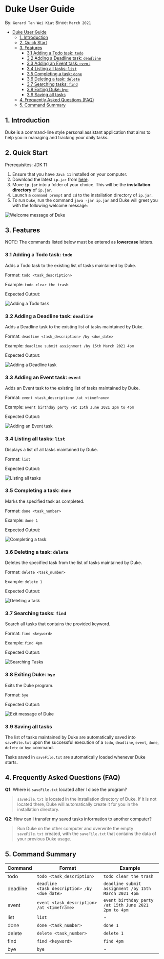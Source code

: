 # Duke User Guide

By: `Gerard Tan Wei Kiat` Since: `March 2021`

- [Duke User Guide](#Duke-user-guide)
    * [1. Introduction](#1-introduction)
    * [2. Quick Start](#2-quick-start)
    * [3. Features](#3-features)
        + [3.1 Adding a Todo task: `todo`](#31-adding-a-todo-task)
        + [3.2 Adding a Deadline task: `deadline`](#32-adding-a-deadline-task)
        + [3.3 Adding an Event task: `event`](#33-adding-an-event-task)
        + [3.4 Listing all tasks: `list`](#34-listing-all-tasks)
        + [3.5 Completing a task: `done`](#35-completing-a-task)
        + [3.6 Deleting a task: `delete`](#36-deleting-a-task)
        + [3.7 Searching tasks: `find`](#37-searching-tasks)
        + [3.8 Exiting Duke: `bye`](#38-exiting-duke)
        + [3.9 Saving all tasks](#39-saving-all-tasks)
    * [4. Frequently Asked Questions (FAQ)](#4-frequently-asked-questions-faq)
    * [5. Command Summary](#5-command-summary)

## 1. Introduction

Duke is a command-line style personal assistant application that aims to help you in managing and tracking
your daily tasks.

## 2. Quick Start

Prerequisites: JDK 11

1. Ensure that you have `Java 11` installed on your computer.
2. Download the latest `ip.jar` from [here](https://github.com/gerardtwk/ip/releases/tag/A-Release).
3. Move `ip.jar` into a folder of your choice. This will be the **installation directory** of `ip.jar`.
4. Launch a `command prompt` and `cd` to the installation directory of `ip.jar`.
5. To run `Duke`, run the command `java -jar ip.jar` and Duke will greet you with the following welcome message:

![Welcome message of Duke](DukeWelcomeMsg.jpg)

## 3. Features
NOTE: The commands listed below must be entered as **lowercase** letters.

### 3.1 Adding a Todo task: `todo`

Adds a Todo task to the existing list of tasks maintained by Duke.

Format: `todo <task_description>`

Example: `todo clear the trash`

Expected Output:

![Adding a Todo task](AddTodoTask.jpg)

### 3.2 Adding a Deadline task: `deadline`

Adds a Deadline task to the existing list of tasks maintained by Duke.

Format: `deadline <task_description> /by <due_date>`

Example: `deadline submit assignment /by 15th March 2021 4pm`

Expected Output:

![Adding a Deadline task](AddDeadlineTask.jpg)

### 3.3 Adding an Event task: `event`

Adds an Event task to the existing list of tasks maintained by Duke.

Format: `event <task_description> /at <timeframe>`

Example: `event birthday party /at 15th June 2021 2pm to 4pm`

Expected Output:

![Adding an Event task](AddEventTask.jpg)

### 3.4 Listing all tasks: `list`

Displays a list of all tasks maintained by Duke.

Format: `list`

Expected Output:

![Listing all tasks](ListAllTasks.jpg)

### 3.5 Completing a task: `done`

Marks the specified task as completed.

Format: `done <task_number>`

Example: `done 1`

Expected Output:

![Completing a task](CompletedTask.jpg)

### 3.6 Deleting a task: `delete`

Deletes the specified task from the list of tasks maintained by Duke.

Format: `delete <task_number>`

Example: `delete 1`

Expected Output:

![Deleting a task](DeleteTask.jpg)

### 3.7 Searching tasks: `find`

Search all tasks that contains the provided keyword.

Format: `find <keyword>`

Example: `find 4pm`

Expected Output:

![Searching Tasks](SearchingTasks.jpg)

### 3.8 Exiting Duke: `bye`

Exits the Duke program.

Format: `bye`

Expected Output:

![Exit message of Duke](ExitingDuke.jpg)

### 3.9 Saving all tasks

The list of tasks maintained by Duke are automatically saved into `saveFile.txt` upon the successful execution of a 
`todo`, `deadline`, `event`, `done`, `delete` or `bye` command. 

Tasks saved in `saveFile.txt` are automatically loaded whenever Duke starts.

## 4. Frequently Asked Questions (FAQ)

**Q1**: Where is `saveFile.txt` located after I close the program?
> `saveFile.txt` is located in the installation directory of Duke. 
>  If it is not located there, Duke will automatically create it for you in the installation directory.

**Q2**: How can I transfer my saved tasks information to another computer?
> Run Duke on the other computer and overwrite the empty `saveFile.txt` created, with the `saveFile.txt` that
> contains the data of your previous Duke usage.

## 5. Command Summary

Command | Format | Example |
------- | ------- | ------- | 
todo | `todo <task_description>` | `todo clear the trash` |
deadline | `deadline <task_description> /by <due_date>` | `deadline submit assignment /by 15th March 2021 4pm` |
event | `event <task_description> /at <timeframe>` | `event birthday party /at 15th June 2021 2pm to 4pm` |
list | `list` | - |
done | `done <task_number>` | `done 1` |
delete | `delete <task_number>` | `delete 1` |
find | `find <keyword>` | `find 4pm` |
bye | `bye` | - |